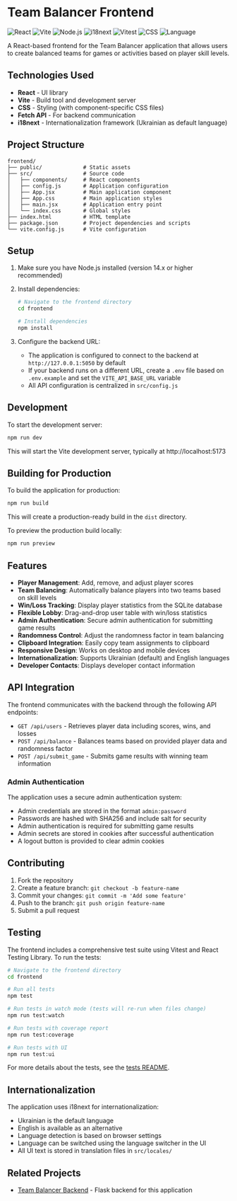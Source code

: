 # Team Balancer Frontend

![React](https://img.shields.io/badge/react-18.2.0-61DAFB.svg) ![Vite](https://img.shields.io/badge/vite-4.4.9-646CFF.svg) ![Node.js](https://img.shields.io/badge/node-18.x-339933.svg) ![i18next](https://img.shields.io/badge/i18next-22.5.0-26A69A.svg) ![Vitest](https://img.shields.io/badge/vitest-0.34.1-6E9F18.svg) ![CSS](https://img.shields.io/badge/css-modules-1572B6.svg) ![Language](https://img.shields.io/badge/language-Ukrainian/English-yellow.svg)

A React-based frontend for the Team Balancer application that allows users to create balanced teams for games or activities based on player skill levels.

## Technologies Used

- **React** - UI library
- **Vite** - Build tool and development server
- **CSS** - Styling (with component-specific CSS files)
- **Fetch API** - For backend communication
- **i18next** - Internationalization framework (Ukrainian as default language)

## Project Structure

```
frontend/
├── public/             # Static assets
├── src/                # Source code
│   ├── components/     # React components
│   ├── config.js       # Application configuration
│   ├── App.jsx         # Main application component
│   ├── App.css         # Main application styles
│   ├── main.jsx        # Application entry point
│   └── index.css       # Global styles
├── index.html          # HTML template
├── package.json        # Project dependencies and scripts
└── vite.config.js      # Vite configuration
```

## Setup

1. Make sure you have Node.js installed (version 14.x or higher recommended)

2. Install dependencies:
   ```bash
   # Navigate to the frontend directory
   cd frontend

   # Install dependencies
   npm install
   ```

3. Configure the backend URL:
   - The application is configured to connect to the backend at `http://127.0.0.1:5050` by default
   - If your backend runs on a different URL, create a `.env` file based on `.env.example` and set the `VITE_API_BASE_URL` variable
   - All API configuration is centralized in `src/config.js`

## Development

To start the development server:

```bash
npm run dev
```

This will start the Vite development server, typically at http://localhost:5173

## Building for Production

To build the application for production:

```bash
npm run build
```

This will create a production-ready build in the `dist` directory.

To preview the production build locally:

```bash
npm run preview
```

## Features

- **Player Management**: Add, remove, and adjust player scores
- **Team Balancing**: Automatically balance players into two teams based on skill levels
- **Win/Loss Tracking**: Display player statistics from the SQLite database
- **Flexible Lobby**: Drag-and-drop user table with win/loss statistics
- **Admin Authentication**: Secure admin authentication for submitting game results
- **Randomness Control**: Adjust the randomness factor in team balancing
- **Clipboard Integration**: Easily copy team assignments to clipboard
- **Responsive Design**: Works on desktop and mobile devices
- **Internationalization**: Supports Ukrainian (default) and English languages
- **Developer Contacts**: Displays developer contact information

## API Integration

The frontend communicates with the backend through the following API endpoints:

- `GET /api/users` - Retrieves player data including scores, wins, and losses
- `POST /api/balance` - Balances teams based on provided player data and randomness factor
- `POST /api/submit_game` - Submits game results with winning team information

### Admin Authentication

The application uses a secure admin authentication system:

- Admin credentials are stored in the format `admin:password`
- Passwords are hashed with SHA256 and include salt for security
- Admin authentication is required for submitting game results
- Admin secrets are stored in cookies after successful authentication
- A logout button is provided to clear admin cookies

## Contributing

1. Fork the repository
2. Create a feature branch: `git checkout -b feature-name`
3. Commit your changes: `git commit -m 'Add some feature'`
4. Push to the branch: `git push origin feature-name`
5. Submit a pull request

## Testing

The frontend includes a comprehensive test suite using Vitest and React Testing Library. To run the tests:

```bash
# Navigate to the frontend directory
cd frontend

# Run all tests
npm test

# Run tests in watch mode (tests will re-run when files change)
npm run test:watch

# Run tests with coverage report
npm run test:coverage

# Run tests with UI
npm run test:ui
```

For more details about the tests, see the [tests README](src/test/README.md).

## Internationalization

The application uses i18next for internationalization:

- Ukrainian is the default language
- English is available as an alternative
- Language detection is based on browser settings
- Language can be switched using the language switcher in the UI
- All UI text is stored in translation files in `src/locales/`

## Related Projects

- [Team Balancer Backend](../backend/README.md) - Flask backend for this application
